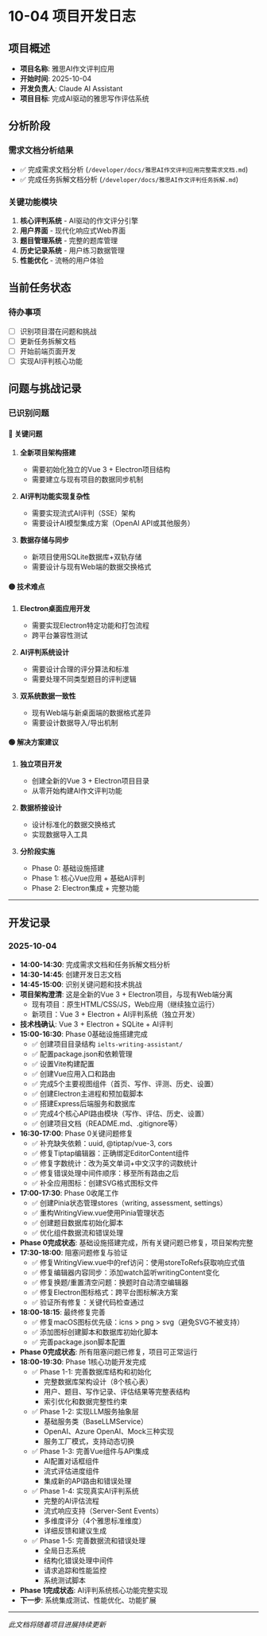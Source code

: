 # 10-04 项目开发日志

## 项目概述
- **项目名称**: 雅思AI作文评判应用
- **开始时间**: 2025-10-04
- **开发负责人**: Claude AI Assistant
- **项目目标**: 完成AI驱动的雅思写作评估系统

## 分析阶段

### 需求文档分析结果
- ✅ 完成需求文档分析 (`/developer/docs/雅思AI作文评判应用完整需求文档.md`)
- ✅ 完成任务拆解文档分析 (`/developer/docs/雅思AI作文评判任务拆解.md`)

### 关键功能模块
1. **核心评判系统** - AI驱动的作文评分引擎
2. **用户界面** - 现代化响应式Web界面
3. **题目管理系统** - 完整的题库管理
4. **历史记录系统** - 用户练习数据管理
5. **性能优化** - 流畅的用户体验

## 当前任务状态

### 待办事项
- [ ] 识别项目潜在问题和挑战
- [ ] 更新任务拆解文档
- [ ] 开始前端页面开发
- [ ] 实现AI评判核心功能

## 问题与挑战记录

### 已识别问题

#### 🔴 关键问题
1. **全新项目架构搭建**
   - 需要初始化独立的Vue 3 + Electron项目结构
   - 需要建立与现有项目的数据同步机制

2. **AI评判功能实现复杂性**
   - 需要实现流式AI评判（SSE）架构
   - 需要设计AI模型集成方案（OpenAI API或其他服务）

3. **数据存储与同步**
   - 新项目使用SQLite数据库+双轨存储
   - 需要设计与现有Web端的数据交换格式

#### 🟡 技术难点
1. **Electron桌面应用开发**
   - 需要实现Electron特定功能和打包流程
   - 跨平台兼容性测试

2. **AI评判系统设计**
   - 需要设计合理的评分算法和标准
   - 需要处理不同类型题目的评判逻辑

3. **双系统数据一致性**
   - 现有Web端与新桌面端的数据格式差异
   - 需要设计数据导入/导出机制

#### 🟢 解决方案建议
1. **独立项目开发**
   - 创建全新的Vue 3 + Electron项目目录
   - 从零开始构建AI作文评判功能

2. **数据桥接设计**
   - 设计标准化的数据交换格式
   - 实现数据导入工具

3. **分阶段实施**
   - Phase 0: 基础设施搭建
   - Phase 1: 核心Vue应用 + 基础AI评判
   - Phase 2: Electron集成 + 完整功能

---

## 开发记录

### 2025-10-04
- **14:00-14:30**: 完成需求文档和任务拆解文档分析
- **14:30-14:45**: 创建开发日志文档
- **14:45-15:00**: 识别关键问题和技术挑战
- **项目架构澄清**: 这是全新的Vue 3 + Electron项目，与现有Web端分离
  - 现有项目：原生HTML/CSS/JS，Web应用（继续独立运行）
  - 新项目：Vue 3 + Electron + AI评判系统（独立开发）
- **技术栈确认**: Vue 3 + Electron + SQLite + AI评判
- **15:00-16:30**: Phase 0基础设施搭建完成
  - ✅ 创建项目目录结构 `ielts-writing-assistant/`
  - ✅ 配置package.json和依赖管理
  - ✅ 设置Vite构建配置
  - ✅ 创建Vue应用入口和路由
  - ✅ 完成5个主要视图组件（首页、写作、评测、历史、设置）
  - ✅ 创建Electron主进程和预加载脚本
  - ✅ 搭建Express后端服务和数据库
  - ✅ 完成4个核心API路由模块（写作、评估、历史、设置）
  - ✅ 创建项目文档（README.md、.gitignore等）
- **16:30-17:00**: Phase 0关键问题修复
  - ✅ 补充缺失依赖：uuid, @tiptap/vue-3, cors
  - ✅ 修复Tiptap编辑器：正确绑定EditorContent组件
  - ✅ 修复字数统计：改为英文单词+中文汉字的词数统计
  - ✅ 修复错误处理中间件顺序：移至所有路由之后
  - ✅ 补全应用图标：创建SVG格式图标文件
- **17:00-17:30**: Phase 0收尾工作
  - ✅ 创建Pinia状态管理stores（writing, assessment, settings）
  - ✅ 重构WritingView.vue使用Pinia管理状态
  - ✅ 创建题目数据库初始化脚本
  - ✅ 优化组件数据流和错误处理
- **Phase 0完成状态**: 基础设施搭建完成，所有关键问题已修复，项目架构完整
- **17:30-18:00**: 阻塞问题修复与验证
  - ✅ 修复WritingView.vue中的ref访问：使用storeToRefs获取响应式值
  - ✅ 修复编辑器内容同步：添加watch监听writingContent变化
  - ✅ 修复换题/重置清空问题：换题时自动清空编辑器
  - ✅ 修复Electron图标格式：跨平台图标解决方案
  - ✅ 验证所有修复：关键代码检查通过
- **18:00-18:15**: 最终修复完善
  - ✅ 修复macOS图标优先级：icns > png > svg（避免SVG不被支持）
  - ✅ 添加图标创建脚本和数据库初始化脚本
  - ✅ 完善package.json脚本配置
- **Phase 0完成状态**: 所有阻塞问题已修复，项目可正常运行
- **18:00-19:30**: Phase 1核心功能开发完成
  - ✅ Phase 1-1: 完善数据库结构和初始化
    - 完整数据库架构设计（8个核心表）
    - 用户、题目、写作记录、评估结果等完整表结构
    - 索引优化和数据完整性约束
  - ✅ Phase 1-2: 实现LLM服务抽象层
    - 基础服务类（BaseLLMService）
    - OpenAI、Azure OpenAI、Mock三种实现
    - 服务工厂模式，支持动态切换
  - ✅ Phase 1-3: 完善Vue组件与API集成
    - AI配置对话框组件
    - 流式评估进度组件
    - 集成新的API路由和错误处理
  - ✅ Phase 1-4: 实现真实AI评判系统
    - 完整的AI评估流程
    - 流式响应支持（Server-Sent Events）
    - 多维度评分（4个雅思标准维度）
    - 详细反馈和建议生成
  - ✅ Phase 1-5: 完善数据流和错误处理
    - 全局日志系统
    - 结构化错误处理中间件
    - 请求追踪和性能监控
    - 系统测试脚本
- **Phase 1完成状态**: AI评判系统核心功能完整实现
- **下一步**: 系统集成测试、性能优化、功能扩展

---

*此文档将随着项目进展持续更新*